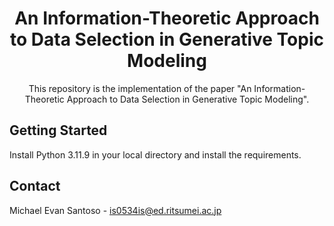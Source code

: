 <h1 align="center"> An Information-Theoretic Approach to Data Selection in Generative Topic Modeling</h1>
<p align="center"> This repository is the implementation of the paper "An Information-Theoretic Approach to Data Selection in Generative Topic Modeling". </p>

<!-- GETTING STARTED -->
## Getting Started

Install Python 3.11.9 in your local directory and install the requirements.


<!-- CONTACT -->
## Contact

Michael Evan Santoso - is0534is@ed.ritsumei.ac.jp
